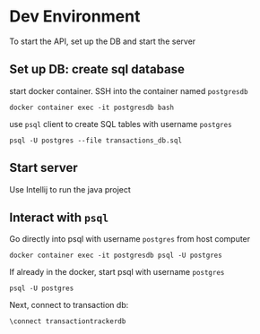 # Dev Environment
To start the API, set up the DB and start the server
## Set up DB: create sql database
start docker container. SSH into the container named `postgresdb`
```
docker container exec -it postgresdb bash
```
use `psql` client to create SQL tables with username `postgres`
```
psql -U postgres --file transactions_db.sql
```

## Start server
Use Intellij to run the java project

## Interact with `psql`
Go directly into psql with username `postgres` from host computer
```
docker container exec -it postgresdb psql -U postgres
```
If already in the docker, start psql with username `postgres`
```
psql -U postgres
```
Next, connect to transaction db:
```
\connect transactiontrackerdb
```
